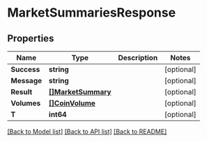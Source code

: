 # MarketSummariesResponse

## Properties
Name | Type | Description | Notes
------------ | ------------- | ------------- | -------------
**Success** | **string** |  | [optional] 
**Message** | **string** |  | [optional] 
**Result** | [**[]MarketSummary**](MarketSummary.md) |  | [optional] 
**Volumes** | [**[]CoinVolume**](CoinVolume.md) |  | [optional] 
**T** | **int64** |  | [optional] 

[[Back to Model list]](../README.md#documentation-for-models) [[Back to API list]](../README.md#documentation-for-api-endpoints) [[Back to README]](../README.md)


